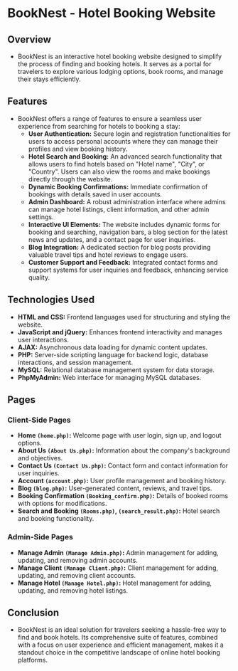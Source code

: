 # BookNest - Hotel Booking Website

## Overview

- BookNest is an interactive hotel booking website designed to simplify the process of finding and booking hotels. It serves as a portal for travelers to explore various lodging options, book rooms, and manage their stays efficiently.

## Features

- BookNest offers a range of features to ensure a seamless user experience from searching for hotels to booking a stay:
  - **User Authentication:** Secure login and registration functionalities for users to access personal accounts where they can manage their profiles and view booking history.
  - **Hotel Search and Booking:** An advanced search functionality that allows users to find hotels based on "Hotel name", "City", or "Country". Users can also view the rooms and make bookings directly through the website.
  - **Dynamic Booking Confirmations:** Immediate confirmation of bookings with details saved in user accounts.
  - **Admin Dashboard:** A robust administration interface where admins can manage hotel listings, client information, and other admin settings.
  - **Interactive UI Elements:** The website includes dynamic forms for booking and searching, navigation bars, a blog section for the latest news and updates, and a contact page for user inquiries.
  - **Blog Integration:** A dedicated section for blog posts providing valuable travel tips and hotel reviews to engage users.
  - **Customer Support and Feedback:** Integrated contact forms and support systems for user inquiries and feedback, enhancing service quality.

## Technologies Used

- **HTML and CSS:** Frontend languages used for structuring and styling the website.
- **JavaScript and jQuery:** Enhances frontend interactivity and manages user interactions.
- **AJAX:** Asynchronous data loading for dynamic content updates.
- **PHP:** Server-side scripting language for backend logic, database interactions, and session management.
- **MySQL:** Relational database management system for data storage.
- **PhpMyAdmin:** Web interface for managing MySQL databases.

## Pages

### Client-Side Pages

- **Home `(home.php)`:** Welcome page with user login, sign up, and logout options.
- **About Us `(About Us.php)`:** Information about the company's background and objectives.
- **Contact Us `(Contact Us.php)`:** Contact form and contact information for user inquiries.
- **Account `(account.php)`:** User profile management and booking history.
- **Blog `(blog.php)`:** User-generated content, reviews, and travel tips.
- **Booking Confirmation `(Booking_confirm.php)`:** Details of booked rooms with options for modifications.
- **Search and Booking `(Rooms.php)`, `(search_result.php)`:** Hotel search and booking functionality.

### Admin-Side Pages

- **Manage Admin `(Manage Admin.php)`:** Admin management for adding, updating, and removing admin accounts.
- **Manage Client `(Manage Client.php)`:** Client management for adding, updating, and removing client accounts.
- **Manage Hotel `(Manage Hotel.php)`:** Hotel management for adding, updating, and removing hotel listings.

## Conclusion

- BookNest is an ideal solution for travelers seeking a hassle-free way to find and book hotels. Its comprehensive suite of features, combined with a focus on user experience and efficient management, makes it a standout choice in the competitive landscape of online hotel booking platforms.
